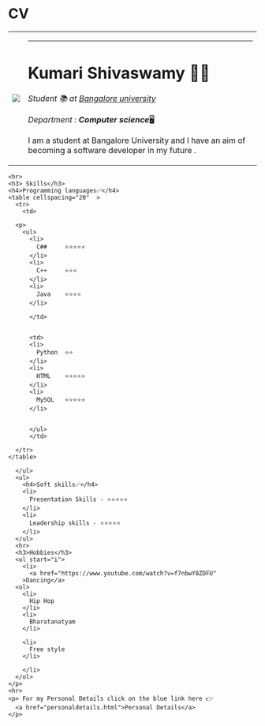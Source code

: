 # CV
<html lang="en" dir="ltr">
  <head>
    <meta charset="utf-8">

</bgcolor>
    <title>💗 Kumari shivaswamy 💗</title>
  </head>
  <body>
    <table cellspacing="20" >
      <tr>
        <td><img src="kumari.png"</td>
        <td><hr>
        <h1> Kumari Shivaswamy 🦋💗</h1>
        <p>
          <em> Student 📚 at <a href="https://bangaloreuniversity.ac.in/">
            Bangalore university</a></em>
          <p>
            <em>Department : <strong>Computer science</strong></em>🖥
          </p>
          <p>
            I am a student at Bangalore University and I have an aim of
            becoming a software developer in my future .
          </p>
          </p></td>
      </tr>
    </table>


    <hr>
    <h3> Skills</h3>
    <h4>Programming languages✅</h4>
    <table cellspacing="20"  >
      <tr>
        <td>

      <p>
        <ul>
          <li>
            C##     ⭐⭐⭐⭐⭐
          </li>
          <li>
            C++     ⭐⭐⭐
          </li>
          <li>
            Java    ⭐⭐⭐⭐
          </li>

          </td>


          <td>
          <li>
            Python  ⭐⭐
          </li>
          <li>
            HTML    ⭐⭐⭐⭐⭐
          </li>
          <li>
            MySQL   ⭐⭐⭐⭐⭐
          </li>


          </ul>
          </td>

      </tr>
    </table>

      </ul>
      <ul>
        <h4>Soft skills✅</h4>
        <li>
          Presentation Skills - ⭐⭐⭐⭐⭐
        </li>
        <li>
          Leadership skills - ⭐⭐⭐⭐⭐
        </li>
      </ul>
      <hr>
      <h3>Hobbies</h3>
      <ol start="i">
        <li>
          <a href="https://www.youtube.com/watch?v=f7nbwY8ZDFU"
        >Dancing</a>
      <ol>
        <li>
          Hip Hop
        </li>
        <li>
          Bharatanatyam
        </li>

        <li>
          Free style
        </li>

        </li>
      </ol>
    </p>
    <hr>
    <p> For my Personal Details click on the blue link here 👉
      <a href="personaldetails.html">Personal Details</a>
    </p>

  </body>
</html>
